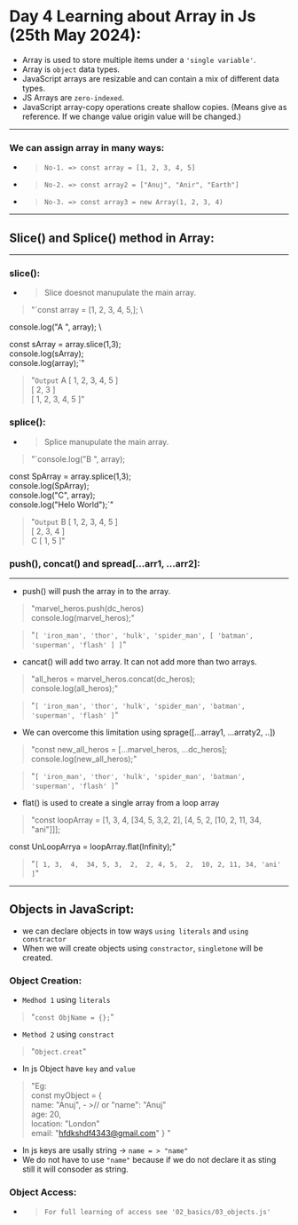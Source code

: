 # Day 4 Learning about Array in Js (25th May 2024):

- Array is used to store multiple items under a `'single variable'`.
- Array is `object` data types.
- JavaScript arrays are resizable and can contain a mix of different data types.
- JS Arrays are `zero-indexed`.
- JavaScript array-copy operations create shallow copies. (Means give as reference. If we change value origin value will be changed.)

<hr />

### We can assign array in many ways:
- > `No-1. => const array = [1, 2, 3, 4, 5]`
- > `No-2. => const array2 = ["Anuj", "Anir", "Earth"]`
- > `No-3. => const array3 = new Array(1, 2, 3, 4)`

<hr />


## Slice() and Splice() method in Array:
<hr>

### slice():

- > Slice doesnot manupulate the main array.

> "`const array = [1, 2, 3, 4, 5,]; \

console.log("A ", array); \

const sArray = array.slice(1,3); \
console.log(sArray); \
console.log(array);`"

> "`Output`
A  [ 1, 2, 3, 4, 5 ] \
[ 2, 3 ] \
[ 1, 2, 3, 4, 5 ]"

### splice():

- > Splice manupulate the main array.

> "`console.log("B ", array); 

const SpArray = array.splice(1,3); \
console.log(SpArray);    \
console.log("C", array); \
console.log("Helo World");`" 

> "`Output`
B  [ 1, 2, 3, 4, 5 ] \
[ 2, 3, 4 ] \
C [ 1, 5 ]"


### push(), concat() and spread[...arr1, ...arr2]:
<hr>

- push() will push the array in to the array. 
> "marvel_heros.push(dc_heros) \
console.log(marvel_heros);"

> "`[
  'iron_man',
  'thor',
  'hulk',
  'spider_man',
  [ 'batman', 'superman', 'flash' ]
]`"

- cancat() will add two array. It can not add more than two arrays.

> "all_heros = marvel_heros.concat(dc_heros); \
console.log(all_heros);"

> "`[
  'iron_man',
  'thor',
  'hulk',
  'spider_man',
  'batman',
  'superman',
  'flash'
]`"

- We can overcome this limitation using sprage([...array1, ...arraty2, ..])

> "const new_all_heros = [...marvel_heros, ...dc_heros]; \
console.log(new_all_heros);"

> "`[
  'iron_man',
  'thor',
  'hulk',
  'spider_man',
  'batman',
  'superman',
  'flash'
]`"

- flat() is used to create a single array from a loop array
> "const loopArray = [1, 3, 4, [34, 5, 3,2, 2], [4, 5, 2, [10, 2, 11, 34, "ani"]]];

const UnLoopArrya = loopArray.flat(Infinity);"

> "`[
  1, 3,  4,  34,
  5, 3,  2,  2,
  4, 5,  2,  10,
  2, 11, 34, 'ani'
]`"
<hr />

## Objects in JavaScript:

- we can declare objects in tow ways `using literals` and `using constractor`
- When we will create objects using `constractor`, `singletone` will be created. 

### Object Creation:

- `Medhod 1` using `literals` 
> "`const ObjName = {};`"
- `Method 2` using `constract`
> "`Object.creat`"

- In js Object have `key` and `value`
> "Eg: \
  const myObject = { \
    name: "Anuj",  - >// or "name": "Anuj" \
    age: 20,\
    location: "London" \
    email: "hfdkshdf4343@gmail.com"
  }
"
- In js keys are usally string -> `name = > "name"`
- We do not have to use `"name"` because if we do not declare it as sting still it will consoder as string.

### Object Access: 

- > `For full learning of access see '02_basics/03_objects.js'`
